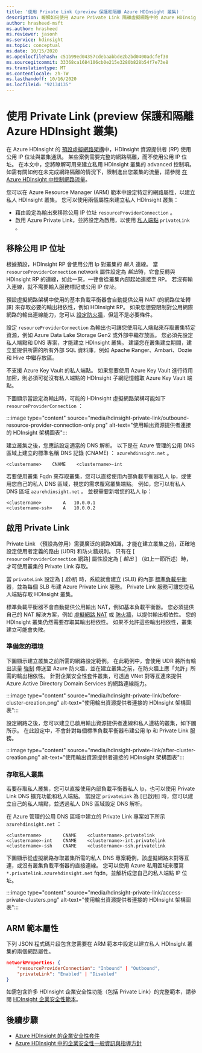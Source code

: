 ```yaml
---
title: '使用 Private Link (preview 保護和隔離 Azure HDInsight 叢集) '
description: 瞭解如何使用 Azure Private Link 隔離虛擬網路中的 Azure HDInsight 叢集。
author: hrasheed-msft
ms.author: hrasheed
ms.reviewer: jasonh
ms.service: hdinsight
ms.topic: conceptual
ms.date: 10/15/2020
ms.openlocfilehash: c51b99ed04357cdebaabbde2b2bd0400adcfef30
ms.sourcegitcommit: 33368ca1684106cb0e215e3280b828b54f7e73e8
ms.translationtype: MT
ms.contentlocale: zh-TW
ms.lasthandoff: 10/16/2020
ms.locfileid: "92134135"
---
```

# <a name="secure-and-isolate-azure-hdinsight-clusters-with-private-link-preview"></a>使用 Private Link (preview 保護和隔離 Azure HDInsight 叢集) 

在 Azure HDInsight 的 [預設虛擬網路架構](./hdinsight-virtual-network-architecture.md)中，HDInsight 資源提供者 (RP) 使用公用 IP 位址與叢集通訊。 某些案例需要完整的網路隔離，而不使用公用 IP 位址。 在本文中，您將瞭解可用來建立私用 HDInsight 叢集的 advanced 控制項。 如需有關如何在未完成網路隔離的情況下，限制進出您叢集的流量，請參閱 [在 Azure HDInsight 中控制網路流量](./control-network-traffic.md)。

您可以在 Azure Resource Manager (ARM) 範本中設定特定的網路屬性，以建立私人 HDInsight 叢集。 您可以使用兩個屬性來建立私人 HDInsight 叢集：

* 藉由設定為輸出來移除公用 IP 位址 `resourceProviderConnection` 。
* 啟用 Azure Private Link，並將設定為啟用，以使用 [私人端點](../private-link/private-endpoint-overview.md) `privateLink` 。

## <a name="remove-public-ip-addresses"></a>移除公用 IP 位址

根據預設，HDInsight RP 會使用公用 Ip 對叢集的 *輸入* 連線。 當 `resourceProviderConnection` network 屬性設定為 *輸出*時，它會反轉與 HDInsight RP 的連線，如此一來，一律會從叢集內部起始連接至 RP。 若沒有輸入連線，就不需要輸入服務標記或公用 IP 位址。

預設虛擬網路架構中使用的基本負載平衡器會自動提供公用 NAT (的網路位址轉譯) 來存取必要的輸出相依性，例如 HDInsight RP。 如果您想要限制對公用網際網路的輸出連線能力，您可以 [設定防火牆](./hdinsight-restrict-outbound-traffic.md)，但這不是必要條件。

設定 `resourceProviderConnection` 為輸出也可讓您使用私人端點來存取叢集特定資源，例如 Azure Data Lake Storage Gen2 或外部中繼存放區。 您必須先設定私人端點和 DNS 專案，才能建立 HDInsight 叢集。 建議您在叢集建立期間，建立並提供所需的所有外部 SQL 資料庫，例如 Apache Ranger、Ambari、Oozie 和 Hive 中繼存放區。

不支援 Azure Key Vault 的私人端點。 如果您要使用 Azure Key Vault 進行待用加密，則必須可從沒有私人端點的 HDInsight 子網記憶體取 Azure Key Vault 端點。

下圖顯示當設定為輸出時，可能的 HDInsight 虛擬網路架構可能如下 `resourceProviderConnection` ：

:::image type="content" source="media/hdinsight-private-link/outbound-resource-provider-connection-only.png" alt-text="使用輸出資源提供者連接的 HDInsight 架構圖表":::

建立叢集之後，您應該設定適當的 DNS 解析。 以下是在 Azure 管理的公用 DNS 區域上建立的標準名稱 DNS 記錄 (CNAME) ： `azurehdinsight.net` 。

```dns
<clustername>    CNAME    <clustername>-int
```

若要使用叢集 Fqdn 來存取叢集，您可以直接使用內部負載平衡器私人 Ip，或使用您自己的私人 DNS 區域，視您的需求覆寫叢集端點。 例如，您可以有私人 DNS 區域 `azurehdinsight.net` 。 並視需要新增您的私人 Ip：

```dns
<clustername>        A   10.0.0.1
<clustername-ssh>    A   10.0.0.2
```

## <a name="enable-private-link"></a>啟用 Private Link

Private Link （預設為停用）需要廣泛的網路知識，才能在建立叢集之前，正確地設定使用者定義的路由 (UDR) 和防火牆規則。 只有在 [ `resourceProviderConnection` 網路] 屬性設定為 [ *輸出* ] （如上一節所述）時，才可使用叢集的 Private Link 存取。

當 `privateLink` 設定為 [ *啟用*] 時，系統就會建立 (SLB) 的內部 [標準負載平衡](../load-balancer/load-balancer-overview.md) 器，並為每個 SLB 布建 Azure Private Link 服務。 Private Link 服務可讓您從私人端點存取 HDInsight 叢集。

標準負載平衡器不會自動提供公用輸出 NAT，例如基本負載平衡器。 您必須提供自己的 NAT 解決方案，例如 [虛擬網路 NAT](../virtual-network/nat-overview.md) 或 [防火牆](./hdinsight-restrict-outbound-traffic.md)，以提供輸出相依性。 您的 HDInsight 叢集仍然需要存取其輸出相依性。 如果不允許這些輸出相依性，叢集建立可能會失敗。

### <a name="prepare-your-environment"></a>準備您的環境

下圖顯示建立叢集之前所需的網路設定範例。 在此範例中，會使用 UDR 將所有輸出流量 [強制](../firewall/forced-tunneling.md) 傳送至 Azure 防火牆，並在建立叢集之前，在防火牆上應「允許」所需的輸出相依性。 針對企業安全性套件叢集，可透過 VNet 對等互連來提供 Azure Active Directory Domain Services 的網路連線能力。

:::image type="content" source="media/hdinsight-private-link/before-cluster-creation.png" alt-text="使用輸出資源提供者連接的 HDInsight 架構圖表":::

設定網路之後，您可以建立已啟用輸出資源提供者連線和私人連結的叢集，如下圖所示。 在此設定中，不會針對每個標準負載平衡器布建公用 Ip 和 Private Link 服務。

:::image type="content" source="media/hdinsight-private-link/after-cluster-creation.png" alt-text="使用輸出資源提供者連接的 HDInsight 架構圖表":::

### <a name="access-a-private-cluster"></a>存取私人叢集

若要存取私人叢集，您可以直接使用內部負載平衡器私人 Ip，也可以使用 Private Link DNS 擴充功能和私人端點。 當設定 `privateLink` 為 [已啟用] 時，您可以建立自己的私人端點，並透過私人 DNS 區域設定 DNS 解析。

在 Azure 管理的公用 DNS 區域中建立的 Private Link 專案如下所示 `azurehdinsight.net` ：

```dns
<clustername>        CNAME    <clustername>.privatelink
<clustername>-int    CNAME    <clustername>-int.privatelink
<clustername>-ssh    CNAME    <clustername>-ssh.privatelink
```

下圖顯示從虛擬網路存取叢集所需的私人 DNS 專案範例，該虛擬網路未對等互連，或沒有叢集負載平衡器的直接連線。 您可以使用 Azure 私用區域來覆寫 `*.privatelink.azurehdinsight.net` fqdn，並解析成您自己的私人端點 IP 位址。

:::image type="content" source="media/hdinsight-private-link/access-private-clusters.png" alt-text="使用輸出資源提供者連接的 HDInsight 架構圖表":::

## <a name="arm-template-properties"></a>ARM 範本屬性

下列 JSON 程式碼片段包含您需要在 ARM 範本中設定以建立私人 HDInsight 叢集的兩個網路屬性。

```json
networkProperties: {
    "resourceProviderConnection": "Inbound" | "Outbound",
    "privateLink": "Enabled" | "Disabled"
}
```

如需包含許多 HDInsight 企業安全性功能（包括 Private Link）的完整範本，請參閱 [HDInsight 企業安全性範本](https://github.com/Azure-Samples/hdinsight-enterprise-security/tree/main/ESP-HIB-PL-Template)。

## <a name="next-steps"></a>後續步驟

* [Azure HDInsight 的企業安全性套件](enterprise-security-package.md)
* [Azure HDInsight 中的企業安全性一般資訊與指導方針](./domain-joined/general-guidelines.md)
